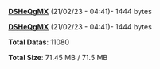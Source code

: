 [**DSHeQgMX**](/data/DSHeQgMX.txt) (21/02/23 - 04:41)- 1444 bytes

[**DSHeQgMX**](/data/DSHeQgMX.txt) (21/02/23 - 04:41)- 1444 bytes

**Total Datas**: 11080

**Total Size**: 71.45 MB / 71.5 MB